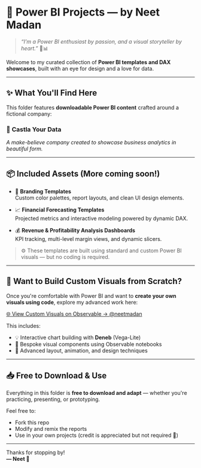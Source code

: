 # 💛 Power BI Projects — by Neet Madan

> *“I’m a Power BI enthusiast by passion, and a visual storyteller by heart.”* 🎨📊

Welcome to my curated collection of **Power BI templates and DAX showcases**, built with an eye for design and a love for data.

---

## ✨ What You'll Find Here

This folder features **downloadable Power BI content** crafted around a fictional company:
### 🏰 **Castla Your Data**  
*A make-believe company created to showcase business analytics in beautiful form.*

---

## 📦 Included Assets (More coming soon!)

- 🎨 **Branding Templates**  
  Custom color palettes, report layouts, and clean UI design elements.

- 📈 **Financial Forecasting Templates**  
  Projected metrics and interactive modeling powered by dynamic DAX.

- 💰 **Revenue & Profitability Analysis Dashboards**  
  KPI tracking, multi-level margin views, and dynamic slicers.

> ⚙️ These templates are built using standard and custom Power BI visuals — but no coding is required.

---

## 🧠 Want to Build Custom Visuals from Scratch?

Once you're comfortable with Power BI and want to **create your own visuals using code**, explore my advanced work here:

[🌐 View Custom Visuals on Observable → @neetmadan](https://observablehq.com/@neetmadan)

This includes:
- 💡 Interactive chart building with **Deneb** (Vega-Lite)
- 🧬 Bespoke visual components using Observable notebooks
- 🎨 Advanced layout, animation, and design techniques

---

## 📥 Free to Download & Use

Everything in this folder is **free to download and adapt** — whether you're practicing, presenting, or prototyping.

Feel free to:
- Fork this repo
- Modify and remix the reports
- Use in your own projects (credit is appreciated but not required 🌷)

---

Thanks for stopping by!  
**— Neet 🌸**

